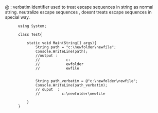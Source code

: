 @ : verbatim identifier used to treat escape sequences in string as normal string.
neutralize escape sequences , doesnt treats escape sequences in special way.

          using System;

          class Test{

              static void Main(String[] args){
                  String path = "c:\newfolder\newfile";
                  Console.WriteLine(path);
                  //output : 
                  //            c:
                  //            ewfolder
                  //            ewfile


                  String path_verbatim = @"c:\newfolder\newfile";
                  Console.WriteLine(path_verbatim);       
                  // ouput  :
                  //          c:\newfolder\newfile

              }
          }
